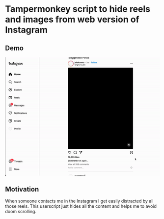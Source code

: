# Tampermonkey script to hide reels and images from web version of Instagram


## Demo

<img src="demo.gif" />

## Motivation

When someone contacts me in the Instagram I get easily distracted by
all those reels. This userscript just hides all the content and helps
me to avoid doom scrolling.
